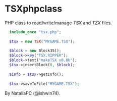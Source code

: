 # TSXphpclass

PHP class to read/write/manage _TSX_ and _TZX_ files.

```php
  include_once "tsx.php";
  
  $tsx = new TSX("MYGAME.TSX");
  
  $block = new Block35();
  $block->key("TSX.RIPPER");
  $block->text("makeTSX v0.8b");
  $tsx->insertBlock(0, $block);
  
  $info = $tsx->getInfo();
  
  $tsx->saveToFile("MYGAME.TSX");
```

By NataliaPC (@ishwin74).
